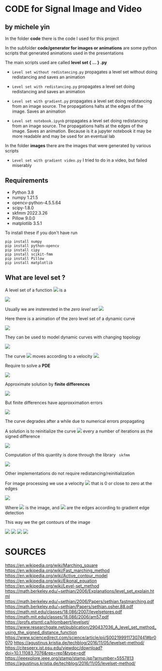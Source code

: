 # CODE for Signal Image and Video
## by michele yin

In the folder **code** there is the code I used for this project

In the subfolder **code/generator for images or animations** are some python scripts that generated animations used in the presentations

The main scripts used are called **level set { ... } .py**

- ```Level set without redistancing.py``` propagates a level set without doing redistancing and saves an animation

- ```Level set with redistancing.py``` propagates a level set doing redistancing and saves an animation

- ```Level set with gradient.py``` propagates a level set doing redistancing from an image source. The propagations halts at the edges of the image. Saves an animation

- ```Level set notebook.ipynb``` propagates a level set doing redistancing from an image source. The propagations halts at the edges of the image. Saves an animation. Because is it a jupyter notebook it may be more readable and may be used for an eventual lab

In the folder **images** there are the images that were generated by various scripts

- ```Level set with gradient video.py``` I tried to do in a video, but failed miserably
## Requirements

- Python 3.8
- numpy 1.21.5
- opencv-python-4.5.5.64
- scipy-1.8.0
- skfmm 2022.3.26
- Pillow 9.0.0
- matplotlib 3.5.1

To install these if you don't have run
```
pip install numpy
pip install python-opencv
pip install cipy
pip install scikit-fmm
pip install Pillow
pip install matplotlib
```
## What are level set ?

A level set of a function <img src="https://render.githubusercontent.com/render/math?math=\phi"> is a 

<img src="https://render.githubusercontent.com/render/math?math=\{(x,y): \phi (x,y) = c\}">


Usually we are insterested in the *zero level set* <img src="https://render.githubusercontent.com/render/math?math=\{(x,y): \phi (x,y) = 0\}">

Here there is a animation of the zero level set of a dynamic curve

<img src="images\circle expanding\out.gif" />

They can be used to model dynamic curves with changing topology

<img src="images\two circles\out.gif" />

The curve <img src="https://render.githubusercontent.com/render/math?math=\phi"> moves according to a velocity <img src="https://render.githubusercontent.com/render/math?math=F">.

Require to solve a **PDE**

<img src="https://render.githubusercontent.com/render/math?math=\frac{ \partial\phi}{\partial t} = F||\nabla \phi||">

Approximate solution by **finite differences**

<img src="https://render.githubusercontent.com/render/math?math=\phi(x,y,t+\Delta t) = \phi(x,y,t) - \Delta t F||\nabla\phi||">

But finite differences have approxximation errors

<img src="images\level set without redistancing\out.gif" />

The curve degrades after a while due to numerical errors propagating

A solution is to reinitialize the curve <img src="https://render.githubusercontent.com/render/math?math=\phi"> every a number of iterations as the signed difference

<img src="https://render.githubusercontent.com/render/math?math=\phi = sign(\phi)(1 - ||\nabla\phi||)">

Computation of this quantity is done through the library <code> skfmm </code>

<img src="images\level set redistancing\out.gif" />

Other implementations do not require redistancing/reinitialization

For image processing we use a velocity <img src="https://render.githubusercontent.com/render/math?math=F"> that is 0 or close to zero at the edges

<img src="https://render.githubusercontent.com/render/math?math=\frac{1}{ 1 + ||\nabla I||}">

Where <img src="https://render.githubusercontent.com/render/math?math=I"> is the image, and <img src="https://render.githubusercontent.com/render/math?math=\nabla I"> are the edges according to gradient edge detection

This way we the get contours of the image

<img src="images\test images\water_coins.jpg" />

<img src="images\water coins\out.gif" />

<img src="images\lenna\out.gif" />


<img src="images\brain tumor\out.gif" />

# SOURCES

https://en.wikipedia.org/wiki/Marching_square
https://en.wikipedia.org/wiki/Fast_marching_method
https://en.wikipedia.org/wiki/Active_contour_model
https://en.wikipedia.org/wiki/Eikonal_equation
https://en.wikipedia.org/wiki/Level-set_method
https://math.berkeley.edu/~sethian/2006/Explanations/level_set_explain.html
https://math.berkeley.edu/~sethian/2006/Papers/sethian.fastmarching.pdf
https://math.berkeley.edu/~sethian/Papers/sethian.osher.88.pdf
https://math.mit.edu/classes/18.086/2007/levelsetpres.pdf
https://math.mit.edu/classes/18.086/2006/am57.pdf
https://profs.etsmtl.ca/hlombaert/levelset/
https://www.researchgate.net/publication/290437036_A_level_set_method_using_the_signed_distance_function
https://www.sciencedirect.com/science/article/pii/S0021999117307441#br0070
https://agustinus.kristia.de/techblog/2016/11/05/levelset-method/
https://citeseerx.ist.psu.edu/viewdoc/download?doi=10.1.11083.7076&rep=rep1&type=pdf
https://ieeexplore.ieee.org/stamp/stamp.jsp?arnumber=5557813
https://agustinus.kristia.de/techblog/2016/11/05/levelset-method/
